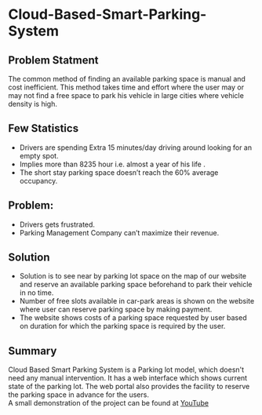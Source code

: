 # Cloud-Based-Smart-Parking-System
## Problem Statment
The common method of finding an available parking space is manual and cost inefficient. This method takes time and effort where the user may or may not find a free space to park his vehicle in large cities where vehicle density is high.

## Few Statistics
 * Drivers are spending Extra 15 minutes/day driving around looking for an empty spot.
 * Implies more than 8235 hour i.e. almost a year of his life .
 * The short stay parking space doesn’t reach the 60% average occupancy.

## Problem:
  * Drivers gets frustrated.
  * Parking Management Company can’t maximize their revenue.

## Solution
* Solution is to see near by parking lot space on the map of our website and reserve an available parking space beforehand to park their vehicle in no time.
* Number of free slots available in car-park areas is shown on the website where user can reserve parking space by making payment.
* The website shows costs of a parking space requested by user based on duration for which the parking space is required by the user.
## Summary
Cloud Based Smart Parking System is a Parking lot model, which doesn't need any manual intervention. It has a web interface which shows current state of the parking lot. The web portal also provides the facility to reserve the parking space in advance for the users.<br>
A small demonstration of the project can be found at [YouTube](https://www.youtube.com/watch?v=mv8AKIsceJ4&ab_channel=RajnishKumar)
